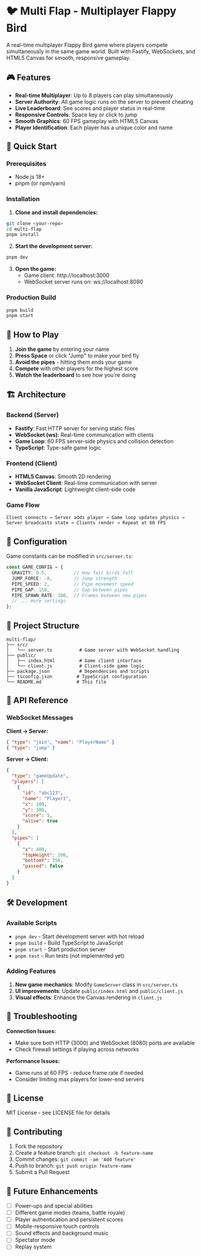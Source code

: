 # 🐦 Multi Flap - Multiplayer Flappy Bird

A real-time multiplayer Flappy Bird game where players compete simultaneously in the same game world. Built with Fastify, WebSockets, and HTML5 Canvas for smooth, responsive gameplay.

## 🎮 Features

- **Real-time Multiplayer**: Up to 8 players can play simultaneously
- **Server Authority**: All game logic runs on the server to prevent cheating
- **Live Leaderboard**: See scores and player status in real-time
- **Responsive Controls**: Space key or click to jump
- **Smooth Graphics**: 60 FPS gameplay with HTML5 Canvas
- **Player Identification**: Each player has a unique color and name

## 🚀 Quick Start

### Prerequisites
- Node.js 18+ 
- pnpm (or npm/yarn)

### Installation

1. **Clone and install dependencies:**
```bash
git clone <your-repo>
cd multi-flap
pnpm install
```

2. **Start the development server:**
```bash
pnpm dev
```

3. **Open the game:**
   - Game client: http://localhost:3000
   - WebSocket server runs on: ws://localhost:8080

### Production Build

```bash
pnpm build
pnpm start
```

## 🎯 How to Play

1. **Join the game** by entering your name
2. **Press Space** or click "Jump" to make your bird fly
3. **Avoid the pipes** - hitting them ends your game
4. **Compete** with other players for the highest score
5. **Watch the leaderboard** to see how you're doing

## 🏗️ Architecture

### Backend (Server)
- **Fastify**: Fast HTTP server for serving static files
- **WebSocket (ws)**: Real-time communication with clients
- **Game Loop**: 60 FPS server-side physics and collision detection
- **TypeScript**: Type-safe game logic

### Frontend (Client)
- **HTML5 Canvas**: Smooth 2D rendering
- **WebSocket Client**: Real-time communication with server
- **Vanilla JavaScript**: Lightweight client-side code

### Game Flow
```
Client connects → Server adds player → Game loop updates physics → 
Server broadcasts state → Clients render → Repeat at 60 FPS
```

## 🔧 Configuration

Game constants can be modified in `src/server.ts`:

```typescript
const GAME_CONFIG = {
  GRAVITY: 0.5,          // How fast birds fall
  JUMP_FORCE: -8,        // Jump strength
  PIPE_SPEED: 2,         // Pipe movement speed
  PIPE_GAP: 150,         // Gap between pipes
  PIPE_SPAWN_RATE: 180,  // Frames between new pipes
  // ... more settings
};
```

## 📁 Project Structure

```
multi-flap/
├── src/
│   └── server.ts          # Game server with WebSocket handling
├── public/
│   ├── index.html         # Game client interface
│   └── client.js          # Client-side game logic
├── package.json           # Dependencies and scripts
├── tsconfig.json         # TypeScript configuration
└── README.md             # This file
```

## 🔌 API Reference

### WebSocket Messages

**Client → Server:**
```json
{ "type": "join", "name": "PlayerName" }
{ "type": "jump" }
```

**Server → Client:**
```json
{
  "type": "gameUpdate",
  "players": [
    {
      "id": "abc123",
      "name": "Player1", 
      "x": 100,
      "y": 300,
      "score": 5,
      "alive": true
    }
  ],
  "pipes": [
    {
      "x": 400,
      "topHeight": 200,
      "bottomY": 350,
      "passed": false
    }
  ]
}
```

## 🛠️ Development

### Available Scripts

- `pnpm dev` - Start development server with hot reload
- `pnpm build` - Build TypeScript to JavaScript
- `pnpm start` - Start production server
- `pnpm test` - Run tests (not implemented yet)

### Adding Features

1. **New game mechanics**: Modify `GameServer` class in `src/server.ts`
2. **UI improvements**: Update `public/index.html` and `public/client.js`
3. **Visual effects**: Enhance the Canvas rendering in `client.js`

## 🐛 Troubleshooting

**Connection Issues:**
- Make sure both HTTP (3000) and WebSocket (8080) ports are available
- Check firewall settings if playing across networks

**Performance Issues:**
- Game runs at 60 FPS - reduce frame rate if needed
- Consider limiting max players for lower-end servers

## 📝 License

MIT License - see LICENSE file for details

## 🤝 Contributing

1. Fork the repository
2. Create a feature branch: `git checkout -b feature-name`
3. Commit changes: `git commit -am 'Add feature'`
4. Push to branch: `git push origin feature-name`
5. Submit a Pull Request

## 🎯 Future Enhancements

- [ ] Power-ups and special abilities
- [ ] Different game modes (teams, battle royale)
- [ ] Player authentication and persistent scores
- [ ] Mobile-responsive touch controls
- [ ] Sound effects and background music
- [ ] Spectator mode
- [ ] Replay system
